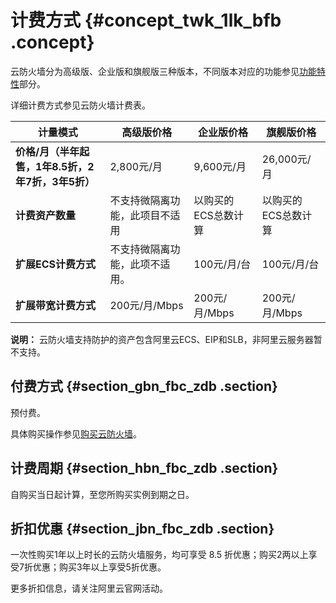 # 计费方式 {#concept_twk_1lk_bfb .concept}

云防火墙分为高级版、企业版和旗舰版三种版本，不同版本对应的功能参见[功能特性](../../../../cn.zh-CN/产品简介/功能特性.md#table_qsv_slr_cfb)部分。

详细计费方式参见云防火墙计费表。

|计量模式|高级版价格|企业版价格|旗舰版价格|
|----|-----|-----|-----|
|**价格/月（半年起售，1年8.5折，2年7折，3年5折）**|2,800元/月|9,600元/月|26,000元/月|
|**计费资产数量**|不支持微隔离功能，此项目不适用|以购买的ECS总数计算|以购买的ECS总数计算|
|**扩展ECS计费方式**|不支持微隔离功能，此项不适用。|100元/月/台|100元/月/台|
|**扩展带宽计费方式**|200元/月/Mbps|200元/月/Mbps|200元/月/Mbps|

**说明：** 云防火墙支持防护的资产包含阿里云ECS、EIP和SLB，非阿里云服务器暂不支持。

## 付费方式 {#section_gbn_fbc_zdb .section}

预付费。

具体购买操作参见[购买云防火墙](cn.zh-CN/产品定价/购买云防火墙.md#ol_vyl_1sf_cfb)。

## 计费周期 {#section_hbn_fbc_zdb .section}

自购买当日起计算，至您所购买实例到期之日。

## 折扣优惠 {#section_jbn_fbc_zdb .section}

一次性购买1年以上时长的云防火墙服务，均可享受 8.5 折优惠；购买2两以上享受7折优惠；购买3年以上享受5折优惠。

更多折扣信息，请关注阿里云官网活动。

